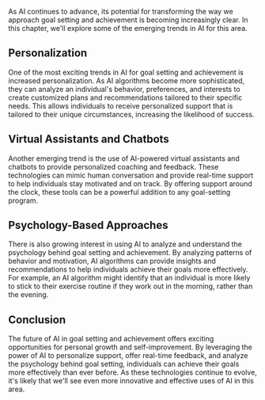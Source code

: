 
As AI continues to advance, its potential for transforming the way we approach goal setting and achievement is becoming increasingly clear. In this chapter, we'll explore some of the emerging trends in AI for this area.

Personalization
---------------

One of the most exciting trends in AI for goal setting and achievement is increased personalization. As AI algorithms become more sophisticated, they can analyze an individual's behavior, preferences, and interests to create customized plans and recommendations tailored to their specific needs. This allows individuals to receive personalized support that is tailored to their unique circumstances, increasing the likelihood of success.

Virtual Assistants and Chatbots
-------------------------------

Another emerging trend is the use of AI-powered virtual assistants and chatbots to provide personalized coaching and feedback. These technologies can mimic human conversation and provide real-time support to help individuals stay motivated and on track. By offering support around the clock, these tools can be a powerful addition to any goal-setting program.

Psychology-Based Approaches
---------------------------

There is also growing interest in using AI to analyze and understand the psychology behind goal setting and achievement. By analyzing patterns of behavior and motivation, AI algorithms can provide insights and recommendations to help individuals achieve their goals more effectively. For example, an AI algorithm might identify that an individual is more likely to stick to their exercise routine if they work out in the morning, rather than the evening.

Conclusion
----------

The future of AI in goal setting and achievement offers exciting opportunities for personal growth and self-improvement. By leveraging the power of AI to personalize support, offer real-time feedback, and analyze the psychology behind goal setting, individuals can achieve their goals more effectively than ever before. As these technologies continue to evolve, it's likely that we'll see even more innovative and effective uses of AI in this area.
